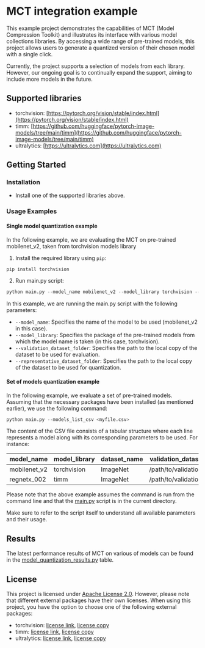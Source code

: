 # MCT integration example 

This example project demonstrates the capabilities of MCT (Model Compression Toolkit) and illustrates its interface
with various model collections libraries. By accessing a wide range of pre-trained models, this project allows users to
generate a quantized version of their chosen model with a single click. 

Currently, the project supports a selection of models from each library. However, our ongoing goal is to continually
expand the support, aiming to include more models
in the future.   


## Supported libraries
- torchvision: [https://pytorch.org/vision/stable/index.html](https://pytorch.org/vision/stable/index.html)
- timm: [https://github.com/huggingface/pytorch-image-models/tree/main/timm](https://github.com/huggingface/pytorch-image-models/tree/main/timm)
- ultralytics: [https://ultralytics.com](https://ultralytics.com)


## Getting Started
### Installation 
- Install one of the supported libraries above.


### Usage Examples
#### Single model quantization example
In the following example, we are evaluating the MCT on pre-trained mobilenet_v2, taken from torchvision models library
1. Install the required library using `pip`:
```bash
pip install torchvision
 ```
2. Run main.py script:
```python
python main.py --model_name mobilenet_v2 --model_library torchvision --validation_dataset_folder <my path> --representative_dataset_folder <my path> 
```
In this example, we are running the main.py script with the following parameters:
- `--model_name`: Specifies the name of the model to be used (mobilenet_v2 in this case).
- `--model_library`: Specifies the package of the pre-trained models from which the model name is taken (in this case, torchvision).
- `--validation_dataset_folder`: Specifies the path to the local copy of the dataset to be used for evaluation.
- `--representative_dataset_folder`: Specifies the path to the local copy of the dataset to be used for quantization.

#### Set of models quantization example
In the following example, we evaluate a set of pre-trained models. Assuming that the necessary packages have been installed (as mentioned earlier), we use the following command:
```python
python main.py --models_list_csv <myfile.csv>
```
The content of the CSV file consists of a tabular structure where each line represents a model along with its corresponding parameters to be used. For instance:

| model_name    | model_library | dataset_name  | validation_dataset_folder     | representative_dataset_folder     |
|---------------|---------------|---------------|-------------------------------|-----------------------------------|
| mobilenet_v2  | torchvision   | ImageNet      | /path/to/validation/dataset   | /path/to/representative/dataset   |
| regnetx_002   | timm          | ImageNet      | /path/to/validation/dataset   | /path/to/representative/dataset   |



Please note that the above example assumes the command is run from the command line and that the [main.py](./main.py) script is in the current directory.

Make sure to refer to the script itself to understand all available parameters and their usage.
## Results
The latest performance results of MCT on various of models can be found in the [model_quantization_results.py](./results/model_quantization_results.csv) table. 


## License
This project is licensed under [Apache License 2.0](../../LICENSE.md).
However, please note that different external packages have their own licenses. When using this project, you have the option to choose one of the following external packages:

- torchvision: [license link](https://github.com/UiPath/torchvision/blob/master/LICENSE), [license copy](./pytorch_fw/torchvision/LICENSE)
- timm: [license link](https://github.com/huggingface/pytorch-image-models/blob/main/LICENSE), [license copy](./pytorch_fw/timm/LICENSE)
- ultralytics: [license link](https://github.com/ultralytics/ultralytics/blob/main/LICENSE), [license copy](./pytorch_fw/ultralytics/LICENSE)
